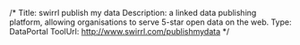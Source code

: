 /*
Title: swirrl publish my data
Description: a linked data publishing platform, allowing organisations to serve 5-star open data on the web.
Type: DataPortal
ToolUrl: http://www.swirrl.com/publishmydata
*/